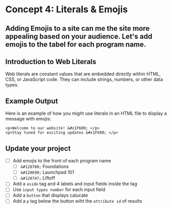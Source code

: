 # Concept 4: Literals & Emojis

Adding Emojis to a site can me the site more appealing based on your audience. 
Let's add emojis to the tabel for each program name. 
---
## Introduction to Web Literals

Web literals are constant values that are embedded directly within HTML, CSS, or JavaScript code. They can include strings, numbers, or other data types.

## Example Output 

Here is an example of how you might use literals in an HTML file to display a message with emojis:

```
<p>Welcome to our website! &#x1F600; </p>
<p>Stay tuned for exciting updates &#x1F680; </p>
```
## Update your project

- [ ] Add emojis to the front of each program name
    - [ ] `&#128708;` Foundations
    - [ ] `&#128690;` Launchpad 101
    - [ ] `&#128747;` Liftoff 
- [ ] Add a `aside` tag and 4 labels and input fields inside the tag
- [ ] Use `input types number` for each input field
- [ ] Add a `button` that displays calucate
- [ ] Add a `p` tag below the button wiht the `attribute id` of results